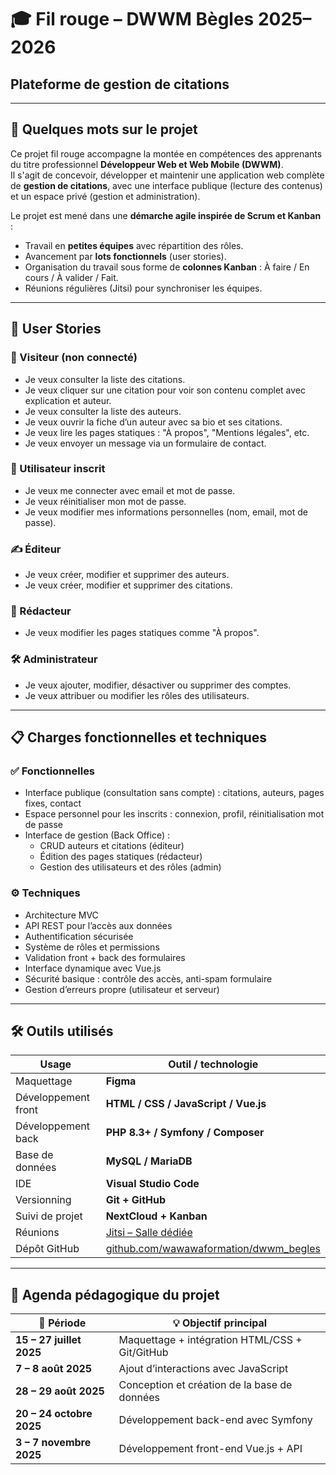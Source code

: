 
# 🎓 Fil rouge – DWWM Bègles 2025–2026  
## Plateforme de gestion de citations

---

## 🧾 Quelques mots sur le projet

Ce projet fil rouge accompagne la montée en compétences des apprenants du titre professionnel **Développeur Web et Web Mobile (DWWM)**.  
Il s'agit de concevoir, développer et maintenir une application web complète de **gestion de citations**, avec une interface publique (lecture des contenus) et un espace privé (gestion et administration).

Le projet est mené dans une **démarche agile inspirée de Scrum et Kanban** :
- Travail en **petites équipes** avec répartition des rôles.
- Avancement par **lots fonctionnels** (user stories).
- Organisation du travail sous forme de **colonnes Kanban** : À faire / En cours / À valider / Fait.
- Réunions régulières (Jitsi) pour synchroniser les équipes.

---

## 🧩 User Stories

### 👤 Visiteur (non connecté)
- Je veux consulter la liste des citations.
- Je veux cliquer sur une citation pour voir son contenu complet avec explication et auteur.
- Je veux consulter la liste des auteurs.
- Je veux ouvrir la fiche d’un auteur avec sa bio et ses citations.
- Je veux lire les pages statiques : "À propos", "Mentions légales", etc.
- Je veux envoyer un message via un formulaire de contact.

### 👥 Utilisateur inscrit
- Je veux me connecter avec email et mot de passe.
- Je veux réinitialiser mon mot de passe.
- Je veux modifier mes informations personnelles (nom, email, mot de passe).

### ✍️ Éditeur
- Je veux créer, modifier et supprimer des auteurs.
- Je veux créer, modifier et supprimer des citations.

### 📝 Rédacteur
- Je veux modifier les pages statiques comme "À propos".

### 🛠️ Administrateur
- Je veux ajouter, modifier, désactiver ou supprimer des comptes.
- Je veux attribuer ou modifier les rôles des utilisateurs.

---

## 📋 Charges fonctionnelles et techniques

### ✅ Fonctionnelles
- Interface publique (consultation sans compte) : citations, auteurs, pages fixes, contact
- Espace personnel pour les inscrits : connexion, profil, réinitialisation mot de passe
- Interface de gestion (Back Office) :
  - CRUD auteurs et citations (éditeur)
  - Édition des pages statiques (rédacteur)
  - Gestion des utilisateurs et des rôles (admin)

### ⚙️ Techniques
- Architecture MVC
- API REST pour l’accès aux données
- Authentification sécurisée
- Système de rôles et permissions
- Validation front + back des formulaires
- Interface dynamique avec Vue.js
- Sécurité basique : contrôle des accès, anti-spam formulaire
- Gestion d’erreurs propre (utilisateur et serveur)

---

## 🛠️ Outils utilisés

| Usage               | Outil / technologie                                   |
|---------------------|------------------------------------------------------|
| Maquettage          | **Figma**                                            |
| Développement front | **HTML / CSS / JavaScript / Vue.js**                |
| Développement back  | **PHP 8.3+ / Symfony / Composer**                   |
| Base de données     | **MySQL / MariaDB**                                  |
| IDE                 | **Visual Studio Code**                               |
| Versionning         | **Git + GitHub**                                     |
| Suivi de projet     | **NextCloud + Kanban**                               |
| Réunions            | [Jitsi – Salle dédiée](https://meet.jit.si/DWWMBegle33011) |
| Dépôt GitHub        | [github.com/wawawaformation/dwwm_begles](https://github.com/wawawaformation/dwwm_begles)

---

## 📅 Agenda pédagogique du projet

| 📆 Période               | 💡 Objectif principal                            |
|--------------------------|--------------------------------------------------|
| **15 – 27 juillet 2025** | Maquettage + intégration HTML/CSS + Git/GitHub  |
| **7 – 8 août 2025**      | Ajout d’interactions avec JavaScript            |
| **28 – 29 août 2025**    | Conception et création de la base de données    |
| **20 – 24 octobre 2025** | Développement back-end avec Symfony             |
| **3 – 7 novembre 2025**  | Développement front-end Vue.js + API            |
